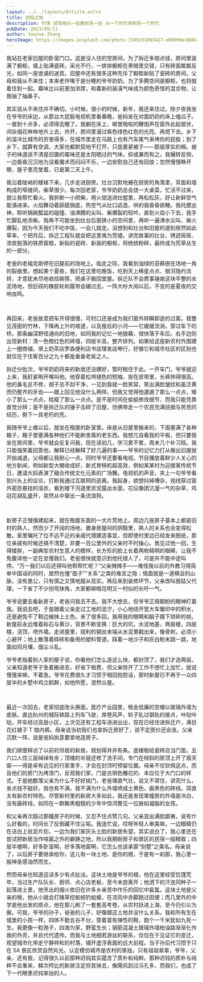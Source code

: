 ```yaml
---
layout: ../../layouts/Article.astro
title: 迟钝之地
description: 村落 迟钝地从一处搬到另一处 从一个时代来到另一个时代
pubDate: 2023/05/11
author: Youzuo Zhang
heroImage: https://images.unsplash.com/photo-1599151893427-e09096e38d6d?auto=format&fit=crop&w=1740
---
```


我站在老家旧屋的卧室门口。这是没人住的空房间，为了拆迁多赔点钱，房间里装满了橱柜，墙上贴满瓷砖。采光不行，一排排橱柜在黑暗里交错，只有砖面粼粼反光，如同一座诡谲的迷宫。旧屋中还有很多这种充斥了橱柜新贴了瓷砖的房间。父母和我从不来住；本来老拌嘴于是分睡的爷爷奶奶，为了多腾空间装橱柜，也将就着住到一起。霉味比以前更加浓厚，和着新的装潢气味成为颜色奇怪的混合物，让我抽了抽鼻子。

其实说从不来住并不确切。小时候，很小的时候，新年，我还来住过。除夕夜我坐在爷爷的床边，从那台大屁股电视机里看春晚，爸妈坐在对面奶奶的床上嗑瓜子。一直到十点多，必须得去睡了。我躺在床上，噼里啪啦的鞭炮声在窗外此起彼伏，间杂烟花咻咻地升上去，炸开，房间里漫过紫色绿色红色的光亮、再熄下去。乡下的湿冷比城市的厉害得多，在城市里走在马路上也有汽车尾气来烤你的屁股；到了乡下，就算有空调，大家也都默契地不打开，只是裹紧被子——那层厚实的棉。被子的味道说不清是旧置的霉味还是太阳晒过的气味，抑或兼而有之。我辗转反侧，一边昏昏沉沉地为没看魔术而闷闷不乐，一边安慰自己还有回放；忽然慢慢睁开眼，屋子里亮堂着，已是第二天上午。

我沿着陡峭的楼梯下来，几步走进厨房。灶台沉默地蜷在厨房的角落里，背面和墙构成的窄缝间，柴草很少。每次回老家，爷爷奶奶总会烧一大桌菜，忙活不过来，就让我帮忙看火。我折断一小把柴，用火钳送进灶膛里，再松松灰，好让新鲜空气能涌进来。火焰舞动着舔舐锅底，热空气从灶口逃逸，哄的我昏昏欲睡。我托腮出神，聆听锅碗瓢盆的碰撞、油沸腾的尖叫、柴爆裂的轻吟，直到火焰小下去，我手忙脚乱地添柴。我再不可能坐到灶台后面狭小的空间里，再听一遍沸水尖叫、柴火爆裂，因为今天我们不吃中饭，一会儿就走。没想到和灶台和旧屋的道别居然如此草率，个把月后，拆迁工程队就会把这里夷为荒墟。讲完故事的灶台，锈迹斑斑、漆皮脱落的铁质窗框，新贴的瓷砖、新装的橱柜，将统统粉碎，最终成为荒草丛生的一部分。

老爸的老福克斯停在旧屋前的场地上。临走之际，我看到油绿的苔藓嵌在场地一角的裂痕里。想起某个夏夜，我们在这里吃晚饭，吃到天上稀星点点、银河隐约流转，才意犹未尽地收拾碗筷，把桌子搬回堂屋。拆迁队不会费事锤凿这块平整的水泥场地，但巨硕的橡胶轮和履带会碾过去，一阵大吵大闹以后，不变的是夏夜的交响虫鸣。

<br/>

再回来，老爸故意把车开得很慢，可村口还是成为我们窗外转瞬即逝的过客。我瞥见茂密的竹林，下降再上升的坡道，以及屋后的小河——它缓缓流淌，穿过车下的桥。那条幽深野径通向的旧地，如同我的记忆一地狼藉，很快落于车后。右手边则出现新村：清一色橙红色的砖墙，四层半高，整齐排列。如果给这座新农村外围建上一圈商铺，填上奶茶店罗森便利店书店理发店琴行，好像它和城市社区的区别也就仅在于住客百分之九十都是垂垂老矣之人。

拆迁分批次，爷爷奶奶将来的新居还没建好，暂时租住于此。一开车门，爷爷就迎上来，我赶紧咧开嘴叫他。他穿着松垮褪色的短袖，拴在皮带里，长裤拎得很高。他的鼻毛总不修，胡子总不刮干净，一见到我就一脸笑容，笑出满脸皱纹和虽泛黄而仍整齐的牙齿——跟上回见他没什么两样。但我又觉得他邋遢了那么一点点，矮小了那么一点点，枯瘦了那么一点点。是不是时间在偷偷修改细节，而我只能凭靠直觉分辨；是不是拆迁队的锤子击碎了旧屋，仿佛带走一个农民充满拮据与劳苦的经历，剩下一具老朽的壳。

我随爷爷上楼以后，就坐在租屋的卧室里。床是从旧屋里搬来的，下面塞满了各种箱子，箱子里塞满各种他们不能断舍离的老东西。我想兀自看我的平板，但只要我坐在房间里，爷爷就会反复问我，现在读初几，学习累不累，周末几个补习班。我只能强笑着回答他，解释已经解释了好几遍的事——爷爷的记忆力打从搬出旧屋就开始减退，父母都让我耐心一点。同时爷爷还要看电视。节目播放着鲜少人关心的地方新闻，例如新型大棚收成好，新式育秧机超高效，例如某某村为迎接某传统节日，邀请大妈表演了融合传统文化元素的广场舞。电视机的声音，夹上一句爷爷看到兴头上的议论，打断我通过互联网的逃离。我起身，欲想抖掉嘈杂，视线穿过窗外密匝悬挂的湿衣，看到楼下河道里淤泥露出水面，花坛像团沆瀣一气的杂草，鸡冠花胡乱盛开，突然从中窜出一条流浪狗。

<br/>

新房子正慢慢建起来，就在租屋东面的一大片荒地上。周边几座房子基本上都是旧村的熟人，然而少了开阔的场地，置身房屋间的阴翳里，熟人的关系也会变得松散。家里嘱托了位不远不近的亲戚代理建造事宜，但即使村里边已经发来图纸，那位亲戚有时候还搞不清楚，非要一百公里外的父亲时不时操心。我见过他一回，生得矮胖，一副典型农村生意人的模样，长方形的脸上长着两枚精明的眼睛，让我不免腹诽他一定在怠慢我们。老爸很快就意识到他托错人了，可是并不能中途叫停。“万一我们以后还得叫他帮帮忙呢？”父亲摊摊手——难怪我以前的外教习得简单中国话的同时，居然也懂“面子”“关系”之类的难言之隐；情面就是一道横亘的山脉，没有愚公，只有慎之又慎地服从现实。再后来到装修环节，父亲改叫我姑父代理，一下省了不少拐弯抹角，大家都柳暗花明又一村似的长吁一气。

爷爷说要去看新房子，老爸问我去不去。我不大想去，但爷爷正用期盼的眼神盯着我。我说去吧，于是跟着父亲走过工地的泥泞，小心地绕开宽大车辙印中的积水，还是避免不了鞋边被抹上土色。来了很多回，我用我的眼睛和脑子摄下琐碎的帧。新屋前永远堆着砾石与黄沙，背景不断变换：巨大的坑，水泥地基，两层楼，四层楼，浇顶，喷外墙。走进屋里，锐利的钢丝末端从水泥里戳出来，像骨刺，必须小心避开；地上散落着碎砖和备用的塑料管道，踩着一地沙子和灰白粉末跳一跳，地面如同月壤，烟尘斗乱。

爷爷老指着别人家的屋子说，你看他们怎么造这么快，都封顶了，我们才造两层。父亲知道老爷子急着搬进去，好省下租费，但父亲除开了工作不想忙上加忙，就说慢慢来嘛，不着急。爷爷花费很久才习惯于咽回抱怨话，那时新屋已不再于一众四层半的乡墅中鸡立鹤群，如他所愿，泯然众屋。

<br/>

最近一次回去，老家彻底改头换面。医疗产业园里，租金低廉的空楼以玻璃外墙为皮肤。直达杭州的城际铁路上列车飞驶，席卷风声，轮子轧过钢轨的接点，咔哒咔哒。开车经过高层小区，上次见还有工程车进进出出，现在已经住进拆迁户，满目花红被子 T 恤内裤。母亲说当初我们也拿拆迁房好了，说不定房价还会涨。父亲沉默一阵，说是爸妈执意要拿地造房子。

我们顺便拜访了以前的邻居的新居，规划得井井有条。底楼租给瓷砖店当门面，五六口人住三层绰绰有余；顶楼的半层还修了洗手间，专门在倾斜的房顶上开了扇天窗——得是卓有远见的行家里手，才会在封顶时预留位置。母亲不仅钦佩这点，而且他们的房门为烤漆门，反观我们家，门是古铜色雕花的、本应位于大门口的样式。于是她数落父亲为什么不好好挑门，老爸理直气壮，说又不常住，讲究什么，省点钱不挺好。我也有不满，我不满为什么外墙喷成土黄色，画黑色的砖线，简直太有新农村特色。尽管新村里的新房大多如此，我还是发现某幢房的外墙是冷白，没有画砖线，如同在一群黝黑粗糙的少年中惊鸿瞥见一位肤如凝脂的女孩。

和父亲再次路过那幢房子的时候，又忍不住点赞几句。父亲显出满脸鄙夷，说有什么好看的，时间长了反倒藏不住尘垢。我连忙说，哎呀年轻人审美嘛，一边眼睛仍在洁白上驻足片刻，一边为我们家灰头土脸的新居失望。其实说白了，我心里还在尝试把新居当作喧嚣之外的僻静之地，所以我期盼房子和景区的民宿一般精致；四层半楼啊，好多卧室啊，好多落地窗啊，它怎么也该承蒙“别墅”之美名。母亲说了，以后房子要继承给你，这儿有一块土地、是你的根，于是有一刹那，我心里一股神圣感油然而生。

然而母亲也知道这话多少有点扯淡。这块土地是爷爷的根，他在这里经受饥馑荒年，当过生产队队长、厨师、点心店老板，至今未尝离开；他洒下的汗连同种子一起落进土里，他烹出的烟火依旧在许多乡亲苦中作乐的回忆中氤氲。这块土地是父亲的根，他从小就会打猪草挖蚯蚓钓蛤蟆，在凉风中赤脚跑过田埂；而几里外的中学是他出发的原点，他在那儿刷了一套套高考卷，从农村跃进上海，至今仍引以为傲。可我，爷爷的孙子，爸爸的儿子，好像跟这土地并没什么关系。我和所有生在城里的小孩一样，四体不勤五谷不分，穿着富有弹性的鞋，跑个一千米犹如九死一生。我更像一粒孢子，四海为家，野蛮生长；钢筋混凝土玻璃外墙柏油路渐渐化作我的外壳，并且代代遗传。而我与土地细若游丝的联系，仅仅在于见证它的变迁，观望城市化带走宁静祥和的村落，铺开虚浮表面的远大前程。当子孙后代习惯于只在 5A 景区欣赏自然风光，认定模仿城市是农村的笨拙，只有祖祖辈辈，爷爷，父亲，还有我，记得很久以前那种迟钝其实蕴含了质朴和纯粹。那种迟钝的质朴与纯粹不会重来，鳞次栉比的新居注定将其抹去，像飓风刮过马孔多，而我们，也成了下一代眼里迟钝笨拙的人。

